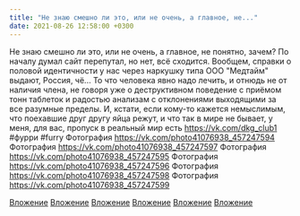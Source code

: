 ```yaml
---
title: "Не знаю смешно ли это, или не очень, а главное, не..."
date: 2021-08-26 12:58:00 +0300
---
```


Не знаю смешно ли это, или не очень, а главное, не понятно, зачем? По началу думал сайт перепутал, но нет, всё сходится. Вообщем, справки о половой идентичности у нас через наркушку типа ООО "Медтайм" выдают, Россия, чё... То что человека явно надо лечить, и отнюдь не от наличия члена, не говоря уже о деструктивном поведение с приёмом тонн таблеток и радостью анализам с отклонениями выходящими за все разумные пределы.
И, кстати, если кому-то кажется немыслимым, что поехавшие друг другу яйца режут, и что так в мире не бывает, у меня, для вас, пропуск в реальный мир есть https://vk.com/dkg_club1
#фурри #furry
Фотография
https://vk.com/photo41076938_457247594
Фотография
https://vk.com/photo41076938_457247597
Фотография
https://vk.com/photo41076938_457247595
Фотография
https://vk.com/photo41076938_457247596
Фотография
https://vk.com/photo41076938_457247598
Фотография
https://vk.com/photo41076938_457247599

[Вложение](https://vk.com/photo41076938_457247594)
[Вложение](https://vk.com/photo41076938_457247597)
[Вложение](https://vk.com/photo41076938_457247595)
[Вложение](https://vk.com/photo41076938_457247596)
[Вложение](https://vk.com/photo41076938_457247598)
[Вложение](https://vk.com/photo41076938_457247599)
